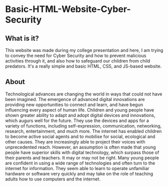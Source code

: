 # Basic-HTML-Website-Cyber-Security

## What is it?

This website was made during my college presentation and here, I am trying to convey the need for Cyber Security and how to prevent malicious activities through it, and also how to safeguard our children from child predators. It's a really simple and basic HTML, CSS, and JS-based website.

## About

Technological advances are changing the world in ways that could not have been imagined. The emergence of advanced digital innovations are providing new opportunities to connect and learn, and have begun influencing every aspect of human life. Children and young people have shown greater ability to adapt and adopt digital devices and innovations, which augurs well for the future. They use the devices and apps for a variety of functions, including self-expression, communication, networking, research, entertainment, and much more. The internet has enabled children to become active social agents and to mobilise for social, ecological and other causes. They are increasingly able to project their voices with unprecedented reach. However, an assumption is often made that young people have superior skills with digital technology, which surpass those of their parents and teachers. It may or may not be right. Many young people are confident in using a wide range of technologies and often turn to the internet for information. They seem able to learn to operate unfamiliar hardware or software very quickly and may take on the role of teaching adults how to use computers and the internet.
